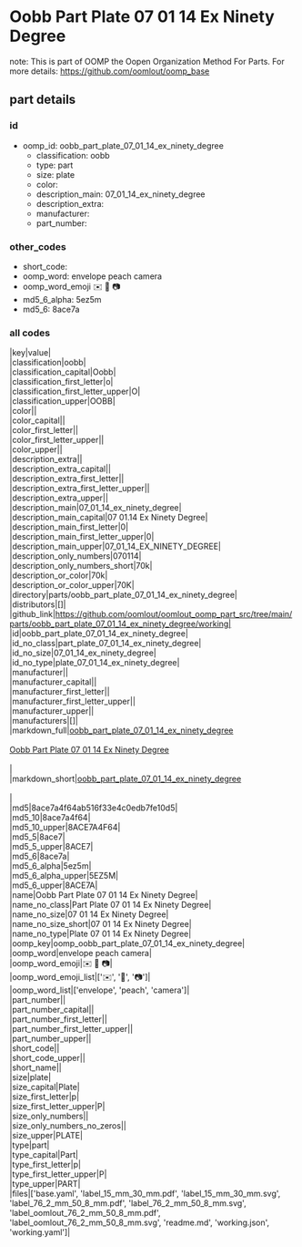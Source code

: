 # Oobb Part Plate 07 01 14 Ex Ninety Degree  

note: This is part of OOMP the Oopen Organization Method For Parts. For more details: https://github.com/oomlout/oomp_base

##  part details





### id
* oomp_id: oobb_part_plate_07_01_14_ex_ninety_degree
  * classification: oobb
  * type: part
  * size: plate
  * color: 
  * description_main: 07_01_14_ex_ninety_degree
  * description_extra: 
  * manufacturer: 
  * part_number: 

### other_codes
* short_code: 
* oomp_word: envelope peach camera
* oomp_word_emoji :envelope: :peach: :camera:
* md5_6_alpha: 5ez5m
* md5_6: 8ace7a

### all codes 
|key|value|  
|classification|oobb|  
|classification_capital|Oobb|  
|classification_first_letter|o|  
|classification_first_letter_upper|O|  
|classification_upper|OOBB|  
|color||  
|color_capital||  
|color_first_letter||  
|color_first_letter_upper||  
|color_upper||  
|description_extra||  
|description_extra_capital||  
|description_extra_first_letter||  
|description_extra_first_letter_upper||  
|description_extra_upper||  
|description_main|07_01_14_ex_ninety_degree|  
|description_main_capital|07 01.14 Ex Ninety Degree|  
|description_main_first_letter|0|  
|description_main_first_letter_upper|0|  
|description_main_upper|07_01_14_EX_NINETY_DEGREE|  
|description_only_numbers|070114|  
|description_only_numbers_short|70k|  
|description_or_color|70k|  
|description_or_color_upper|70K|  
|directory|parts/oobb_part_plate_07_01_14_ex_ninety_degree|  
|distributors|[]|  
|github_link|https://github.com/oomlout/oomlout_oomp_part_src/tree/main/parts/oobb_part_plate_07_01_14_ex_ninety_degree/working|  
|id|oobb_part_plate_07_01_14_ex_ninety_degree|  
|id_no_class|part_plate_07_01_14_ex_ninety_degree|  
|id_no_size|07_01_14_ex_ninety_degree|  
|id_no_type|plate_07_01_14_ex_ninety_degree|  
|manufacturer||  
|manufacturer_capital||  
|manufacturer_first_letter||  
|manufacturer_first_letter_upper||  
|manufacturer_upper||  
|manufacturers|[]|  
|markdown_full|[oobb_part_plate_07_01_14_ex_ninety_degree](https://github.com/oomlout/oomlout_oomp_part_src/tree/main/parts/oobb_part_plate_07_01_14_ex_ninety_degree/working)<br>[](https://github.com/oomlout/oomlout_oomp_part_src/tree/main/parts/oobb_part_plate_07_01_14_ex_ninety_degree/working)<br>[Oobb Part Plate 07 01 14 Ex Ninety Degree](https://github.com/oomlout/oomlout_oomp_part_src/tree/main/parts/oobb_part_plate_07_01_14_ex_ninety_degree/working)<br><br>|  
|markdown_short|[oobb_part_plate_07_01_14_ex_ninety_degree](https://github.com/oomlout/oomlout_oomp_part_src/tree/main/parts/oobb_part_plate_07_01_14_ex_ninety_degree/working)<br><br>|  
|md5|8ace7a4f64ab516f33e4c0edb7fe10d5|  
|md5_10|8ace7a4f64|  
|md5_10_upper|8ACE7A4F64|  
|md5_5|8ace7|  
|md5_5_upper|8ACE7|  
|md5_6|8ace7a|  
|md5_6_alpha|5ez5m|  
|md5_6_alpha_upper|5EZ5M|  
|md5_6_upper|8ACE7A|  
|name|Oobb Part Plate 07 01 14 Ex Ninety Degree|  
|name_no_class|Part Plate 07 01 14 Ex Ninety Degree|  
|name_no_size|07 01 14 Ex Ninety Degree|  
|name_no_size_short|07 01 14 Ex Ninety Degree|  
|name_no_type|Plate 07 01 14 Ex Ninety Degree|  
|oomp_key|oomp_oobb_part_plate_07_01_14_ex_ninety_degree|  
|oomp_word|envelope peach camera|  
|oomp_word_emoji|:envelope: :peach: :camera:|  
|oomp_word_emoji_list|[':envelope:', ':peach:', ':camera:']|  
|oomp_word_list|['envelope', 'peach', 'camera']|  
|part_number||  
|part_number_capital||  
|part_number_first_letter||  
|part_number_first_letter_upper||  
|part_number_upper||  
|short_code||  
|short_code_upper||  
|short_name||  
|size|plate|  
|size_capital|Plate|  
|size_first_letter|p|  
|size_first_letter_upper|P|  
|size_only_numbers||  
|size_only_numbers_no_zeros||  
|size_upper|PLATE|  
|type|part|  
|type_capital|Part|  
|type_first_letter|p|  
|type_first_letter_upper|P|  
|type_upper|PART|  
|files|['base.yaml', 'label_15_mm_30_mm.pdf', 'label_15_mm_30_mm.svg', 'label_76_2_mm_50_8_mm.pdf', 'label_76_2_mm_50_8_mm.svg', 'label_oomlout_76_2_mm_50_8_mm.pdf', 'label_oomlout_76_2_mm_50_8_mm.svg', 'readme.md', 'working.json', 'working.yaml']|  
